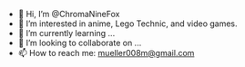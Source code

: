 - 👋 Hi, I’m @ChromaNineFox
- 👀 I’m interested in anime, Lego Technic, and video games.
- 🌱 I’m currently learning ...
- 💞️ I’m looking to collaborate on ...
- 📫 How to reach me: mueller008m@gmail.com

<!---
ChromaNineFox/ChromaNineFox is a ✨ special ✨ repository because its `README.md` (this file) appears on your GitHub profile.
You can click the Preview link to take a look at your changes.
--->
